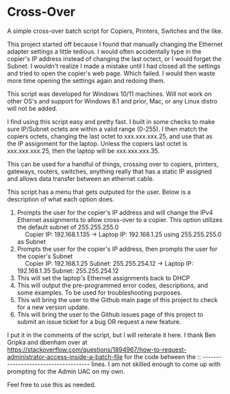 # Cross-Over
A simple cross-over batch script for Copiers, Printers, Switches and the like.

This project started off because I found that manually changing the Ethernet adapter settings a little tedious. I would often accidentally type in the copier's IP address instead of changing the last octect, or I would forget the Subnet. I wouldn't realize I made a mistake until I had closed all the settings and tried to open the copier's web page. Which failed. I would then waste more time opening the settings again and redoing them.

This script was developed for Windows 10/11 machines. Will not work on other OS's and support for Windows 8.1 and prior, Mac, or any Linux distro will not be added.

I find using this script easy and pretty fast. I built in some checks to make sure IP/Subnet octets are within a valid range (0-255). I then match the copiers octets, changing the last octet to xxx.xxx.xxx.25, and use that as the IP assignment for the laptop. Unless the copiers last octet is xxx.xxx.xxx.25, then the laptop will be xxx.xxx.xxx.35.

This can be used for a handful of things, crossing over to copiers, printers, gateways, routers, switches, anything really that has a static IP assigned and allows data transfer between an ethernet cable.

This script has a menu that gets outputed for the user. Below is a description of what each option does.
1) Prompts the user for the copier's IP address and will change the IPv4 Ethernet assignments to allow cross-over to a copier. This option utilizes the default subnet of 255.255.255.0
<br/> &emsp; Copier IP: 192.168.1.135 -> Laptop IP: 192.168.1.25 using 255.255.255.0 as Subnet
2) Prompts the user for the copier's IP address, then prompts the user for the copier's Subnet
<br/> &emsp; Copier IP: 192.168.1.25 Subnet: 255.255.254.12 -> Laptop IP: 192.168.1.35 Subnet: 255.255.254.12
3) This will set the laptop's Ethernet assignments back to DHCP
4) This will output the pre-programmed error codes, descriptions, and some examples. To be used for troubleshooting purposes.
5) This will bring the user to the Github main page of this project to check for a new version update.
6) This will bring the user to the Github issues page of this project to submit an issue ticket for a bug OR request a new feature.


I put it in the comments of the script, but I will reiterate it here. I thank Ben Gripka and dbenham over at https://stackoverflow.com/questions/1894967/how-to-request-administrator-access-inside-a-batch-file for the code between the :: ------------------------------------- lines. I am not skilled enough to come up with prompting for the Admin UAC on my own.

Feel free to use this as needed.
